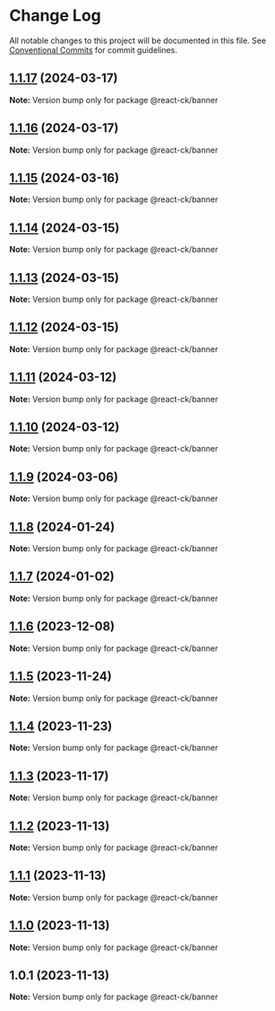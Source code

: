 # Change Log

All notable changes to this project will be documented in this file.
See [Conventional Commits](https://conventionalcommits.org) for commit guidelines.

## [1.1.17](https://github.com/abelflopes/react-ck/compare/@react-ck/banner@1.1.16...@react-ck/banner@1.1.17) (2024-03-17)

**Note:** Version bump only for package @react-ck/banner





## [1.1.16](https://github.com/abelflopes/react-ck/compare/@react-ck/banner@1.1.15...@react-ck/banner@1.1.16) (2024-03-17)

**Note:** Version bump only for package @react-ck/banner





## [1.1.15](https://github.com/abelflopes/react-ck/compare/@react-ck/banner@1.1.14...@react-ck/banner@1.1.15) (2024-03-16)

**Note:** Version bump only for package @react-ck/banner





## [1.1.14](https://github.com/abelflopes/react-ck/compare/@react-ck/banner@1.1.13...@react-ck/banner@1.1.14) (2024-03-15)

**Note:** Version bump only for package @react-ck/banner





## [1.1.13](https://github.com/abelflopes/react-ck/compare/@react-ck/banner@1.1.12...@react-ck/banner@1.1.13) (2024-03-15)

**Note:** Version bump only for package @react-ck/banner





## [1.1.12](https://github.com/abelflopes/react-ck/compare/@react-ck/banner@1.1.11...@react-ck/banner@1.1.12) (2024-03-15)

**Note:** Version bump only for package @react-ck/banner





## [1.1.11](https://github.com/abelflopes/react-ck/compare/@react-ck/banner@1.1.10...@react-ck/banner@1.1.11) (2024-03-12)

**Note:** Version bump only for package @react-ck/banner





## [1.1.10](https://github.com/abelflopes/react-ck/compare/@react-ck/banner@1.1.9...@react-ck/banner@1.1.10) (2024-03-12)

**Note:** Version bump only for package @react-ck/banner





## [1.1.9](https://github.com/abelflopes/react-ck/compare/@react-ck/banner@1.1.8...@react-ck/banner@1.1.9) (2024-03-06)

**Note:** Version bump only for package @react-ck/banner





## [1.1.8](https://github.com/abelflopes/react-ck/compare/@react-ck/banner@1.1.7...@react-ck/banner@1.1.8) (2024-01-24)

**Note:** Version bump only for package @react-ck/banner





## [1.1.7](https://github.com/abelflopes/react-ck/compare/@react-ck/banner@1.1.6...@react-ck/banner@1.1.7) (2024-01-02)

**Note:** Version bump only for package @react-ck/banner





## [1.1.6](https://github.com/abelflopes/react-ck/compare/@react-ck/banner@1.1.5...@react-ck/banner@1.1.6) (2023-12-08)

**Note:** Version bump only for package @react-ck/banner





## [1.1.5](https://github.com/abelflopes/react-ck/compare/@react-ck/banner@1.1.4...@react-ck/banner@1.1.5) (2023-11-24)

**Note:** Version bump only for package @react-ck/banner





## [1.1.4](https://github.com/abelflopes/react-ck/compare/@react-ck/banner@1.1.3...@react-ck/banner@1.1.4) (2023-11-23)

**Note:** Version bump only for package @react-ck/banner





## [1.1.3](https://github.com/abelflopes/react-ck/compare/@react-ck/banner@1.1.2...@react-ck/banner@1.1.3) (2023-11-17)

**Note:** Version bump only for package @react-ck/banner





## [1.1.2](https://github.com/abelflopes/react-ck/compare/@react-ck/banner@1.1.1...@react-ck/banner@1.1.2) (2023-11-13)

**Note:** Version bump only for package @react-ck/banner





## [1.1.1](https://github.com/abelflopes/react-ck/compare/@react-ck/banner@1.1.0...@react-ck/banner@1.1.1) (2023-11-13)

**Note:** Version bump only for package @react-ck/banner





## [1.1.0](https://github.com/abelflopes/react-ck/compare/@react-ck/banner@1.0.1...@react-ck/banner@1.1.0) (2023-11-13)

**Note:** Version bump only for package @react-ck/banner





## 1.0.1 (2023-11-13)

**Note:** Version bump only for package @react-ck/banner
